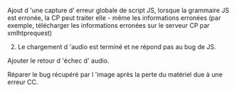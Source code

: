 Ajout d 'une capture d' erreur globale de script JS, lorsque la grammaire JS est erronée, la CP peut traiter elle - même les informations erronées (par exemple, télécharger les informations erronées sur le serveur CP par xmlhtprequest)

2. Le chargement d 'audio est terminé et ne répond pas au bug de JS.

Ajouter le retour d 'échec d' audio.

Réparer le bug récupéré par l 'image après la perte du matériel due à une erreur CC.